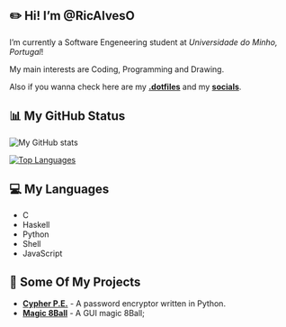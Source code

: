 ## ✏️ Hi! I’m @RicAlvesO

I’m currently a Software Engeneering student at _Universidade do Minho, Portugal_!

My main interests are Coding, Programming and Drawing.

Also if you wanna check here are my [**.dotfiles**](https://github.com/RicAlvesO/Dotfiles) and my [**socials**](https://ricalveso.github.io/MyLinks/).

## 📊 My GitHub Status

![My GitHub stats](https://github-readme-stats.vercel.app/api?username=RicAlvesO&count_private=true&show_icons=true&theme=github_dark&hide=contribs&hide_border=true)

[![Top Languages](https://github-readme-stats.vercel.app/api/top-langs/?username=RicAlvesO&layout=compact&theme=github_dark&hide_border=true)](https://github.com/anuraghazra/github-readme-stats)

## 💻 My Languages

- C
- Haskell
- Python
- Shell
- JavaScript

## 📂 Some Of My Projects

- [**Cypher P.E.**](https://github.com/RicAlvesO/Cypher-Password-Encryptor) - A password encryptor written in Python.
- [**Magic 8Ball**](https://github.com/RicAlvesO/Python-Magic-8Ball) - A GUI magic 8Ball;
